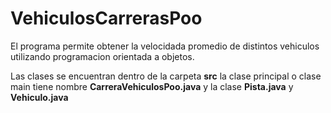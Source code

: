 # VehiculosCarrerasPoo
El programa permite obtener la velocidada promedio de distintos vehiculos utilizando programacion orientada a objetos.

Las clases se encuentran dentro de la carpeta **src** la clase principal o clase main tiene nombre **CarreraVehiculosPoo.java** y la clase **Pista.java** y **Vehiculo.java**
